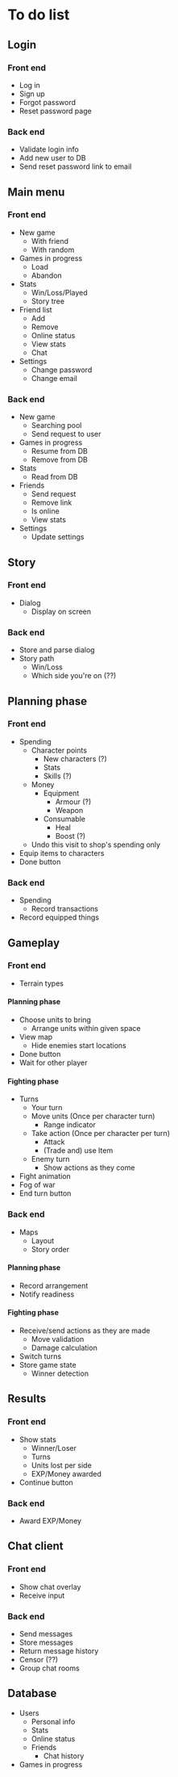 # To do list

## Login
### Front end
* Log in
* Sign up
* Forgot password
* Reset password page

### Back end
* Validate login info
* Add new user to DB
* Send reset password link to email

## Main menu
### Front end
* New game
    * With friend
    * With random
* Games in progress
    * Load
    * Abandon
* Stats
    * Win/Loss/Played
    * Story tree
* Friend list
    * Add
    * Remove
    * Online status
    * View stats
    * Chat
* Settings
    * Change password
    * Change email

### Back end
* New game
    * Searching pool
    * Send request to user
* Games in progress
    * Resume from DB
    * Remove from DB
* Stats
    * Read from DB
* Friends
    * Send request
    * Remove link
    * Is online
    * View stats
* Settings
    * Update settings

## Story
### Front end
* Dialog
    * Display on screen

### Back end
* Store and parse dialog
* Story path
    * Win/Loss
    * Which side you're on (??)

## Planning phase
### Front end
* Spending
    * Character points
        * New characters (?)
        * Stats
        * Skills (?)
    * Money
        * Equipment
            * Armour (?)
            * Weapon
        * Consumable
            * Heal
            * Boost (?)
    * Undo this visit to shop's spending only
* Equip items to characters
* Done button

### Back end
* Spending
    * Record transactions
* Record equipped things

## Gameplay
### Front end
* Terrain types

#### Planning phase
* Choose units to bring
    * Arrange units within given space
* View map
    * Hide enemies start locations
* Done button
* Wait for other player

#### Fighting phase
* Turns
    * Your turn
    * Move units (Once per character turn)
        * Range indicator
    * Take action (Once per character per turn)
        * Attack
        * (Trade and) use Item
    * Enemy turn
        * Show actions as they come
* Fight animation
* Fog of war
* End turn button

### Back end
* Maps
    * Layout
    * Story order

#### Planning phase
* Record arrangement
* Notify readiness

#### Fighting phase
* Receive/send actions as they are made
    * Move validation
    * Damage calculation
* Switch turns
* Store game state
    * Winner detection

## Results
### Front end
* Show stats
    * Winner/Loser
    * Turns
    * Units lost per side
    * EXP/Money awarded
* Continue button

### Back end
* Award EXP/Money

## Chat client
### Front end
* Show chat overlay
* Receive input

### Back end
* Send messages
* Store messages
* Return message history
* Censor (??)
* Group chat rooms

## Database
* Users
    * Personal info
    * Stats
    * Online status
    * Friends
        * Chat history
* Games in progress